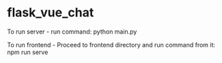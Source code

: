 # flask_vue_chat
To run server - run command: python main.py

To run frontend - Proceed to frontend directory and run command from it: npm run serve
